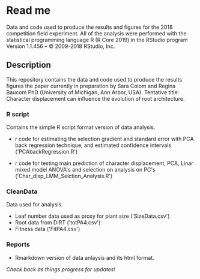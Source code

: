 # Read me

Data and code used to produce the results and figures for the 2018 competition field experiment. All of the analysis were performed with the statistical programming language R (R Core 2019) in the RStudio program Version 1.1.456 – © 2009-2018 RStudio, Inc.

## Description

This repository contains the data and code used to produce the results figures the paper currently in preparation by Sara Colom and Regina Baucom PhD (University of Michigan, Ann Arbor, USA). Tentative title: Character displacement can influence the evolution of root architecture.

### R script

Contains the simple R script format version of data analysis.
- r code for estimating the selection gradient and standard error with PCA back regression technique, and estimated confidence intervals ('PCAbackRegression.R')

- r code for testing main prediction of character displacement, PCA, Linar mixed model ANOVA's and selection on analysis on PC's ('Char_disp_LMM_Selction_Analysis.R')

### CleanData

Data used for analysis.

- Leaf number data used as proxy for plant size ('SizeData.csv')
- Root data from DIRT ('totPA4.csv')
- Fitness data ('FitPA4.csv')



### Reports

* Rmarkdown version of data anlaysis and its html format. 

_Check back as things progress for updates!_